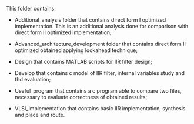 This folder contains:

- Additional_analysis folder that contains direct form I optimized implementation.  This is an additional analysis 
  done for comparison with direct form II optimized implementation;

- Advanced_architecture_development folder that contains direct form II optimized obtained applying 
  lookahead technique;

- Design that contains MATLAB scripts for IIR filter design;

- Develop that contains c model of IIR filter, internal variables study and thd evaluation;

- Useful_program that contains a c program able to compare two files, necessary to evaluate correctness
  of obtained results;

- VLSI_implementation that contains basic IIR implementation, synthesis and place and route.